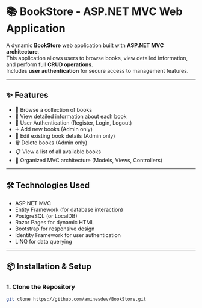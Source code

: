 # 📚 BookStore - ASP.NET MVC Web Application

A dynamic **BookStore** web application built with **ASP.NET MVC architecture**.  
This application allows users to browse books, view detailed information, and perform full **CRUD operations**.  
Includes **user authentication** for secure access to management features.

---

## ✨ Features

- 🛒 Browse a collection of books
- 📖 View detailed information about each book
- 🔐 User Authentication (Register, Login, Logout)
- ➕ Add new books (Admin only)
- 📝 Edit existing book details (Admin only)
- 🗑️ Delete books (Admin only)
- 📋 View a list of all available books 
- 📄 Organized MVC architecture (Models, Views, Controllers)

---

## 🛠️ Technologies Used

- ASP.NET MVC
- Entity Framework (for database interaction)
- PostgreSQL (or LocalDB)
- Razor Pages for dynamic HTML
- Bootstrap for responsive design
- Identity Framework for user authentication
- LINQ for data querying

---

## 📦 Installation & Setup

### 1. Clone the Repository
```bash
git clone https://github.com/aminesdev/BookStore.git
